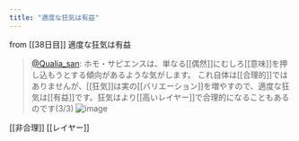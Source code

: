 ```yaml
---
title: "適度な狂気は有益"
---
```


from [[38日目]]
適度な狂気は有益
> [@Qualia_san](https://twitter.com/Qualia_san/status/1599068643002044422?s=20&t=fywaZf_eVkriXtjIRWOmCw): ホモ・サピエンスは、単なる[[偶然]]にむしろ[[意味]]を押し込もうとする傾向があるような気がします。
> これ自体は[[合理的]]ではありませんが、[[狂気]]は実の[[バリエーション]]を増やすので、適度な狂気は[[有益]]です。狂気はより[[高いレイヤー]]で合理的になることもあるのです(3/3)
> ![image](https://pbs.twimg.com/media/FjEHu_FVIAEANW3.png)

[[非合理]]
[[レイヤー]]
